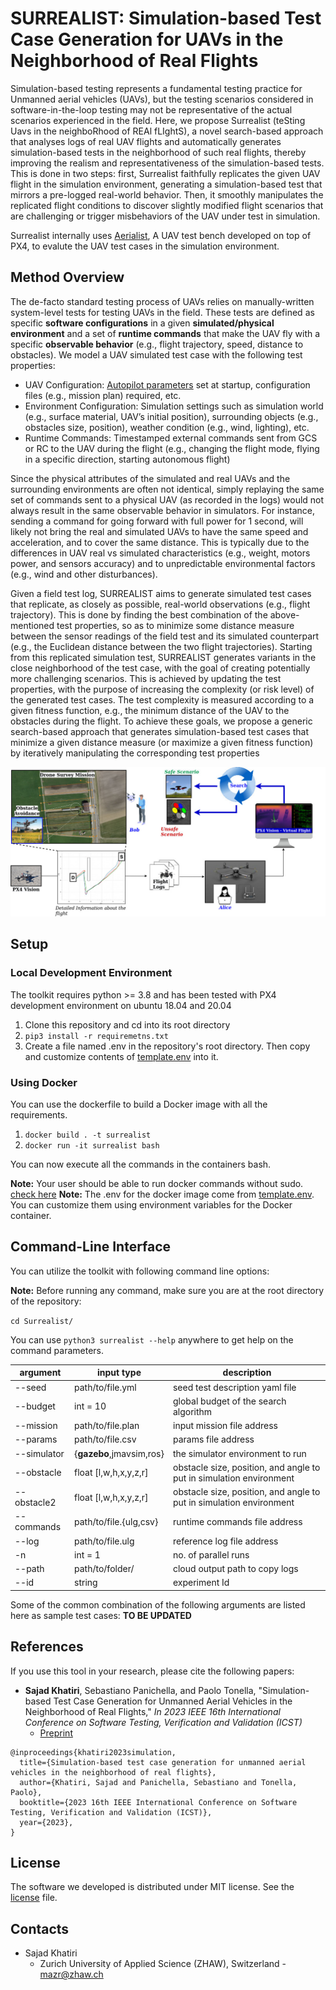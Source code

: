 # SURREALIST: Simulation-based Test Case Generation for UAVs in the Neighborhood of Real Flights

Simulation-based testing represents a fundamental testing practice for Unmanned aerial vehicles (UAVs), but the testing scenarios considered in software-in-the-loop testing may not be representative of the actual scenarios experienced in the field.
Here, we propose Surrealist (teSting Uavs in the neighboRhood of REAl fLIghtS), a novel search-based approach that analyses logs of real UAV flights and automatically generates simulation-based tests in the neighborhood of such real flights, thereby improving the realism and representativeness of the simulation-based tests.
This is done in two steps: first, Surrealist faithfully replicates the given UAV flight in the simulation environment, generating a simulation-based test that mirrors a pre-logged real-world behavior. Then, it smoothly manipulates the replicated flight conditions to discover slightly modified flight scenarios that are challenging or trigger misbehaviors of the UAV under test in simulation.

Surrealist internally uses [Aerialist](https://github.com/skhatiri/Aerialist), A UAV test bench developed on top of PX4, to evalute the UAV test cases in the simulation environment.

## Method Overview

The de-facto standard testing process of UAVs relies on manually-written system-level tests for testing UAVs in the field.
These tests are defined as specific **software configurations** in a given **simulated/physical environment** and a set of **runtime commands** that make the UAV fly with a specific **observable behavior** (e.g., flight trajectory, speed, distance to obstacles).
We model a UAV simulated test case with the following test properties:

- UAV Configuration: [Autopilot parameters](https://docs.px4.io/main/en/advanced_config/parameter_reference.html) set at startup, configuration files (e.g., mission plan) required, etc.
- Environment Configuration: Simulation settings such as simulation world (e.g., surface material, UAV’s initial position), surrounding objects (e.g., obstacles size, position), weather condition (e.g., wind, lighting), etc.
- Runtime Commands: Timestamped external commands sent from GCS or RC to the UAV during the flight (e.g., changing the flight mode, flying in a specific direction, starting autonomous flight)

Since the physical attributes of the simulated and real UAVs and the surrounding environments are often not identical, simply replaying the same set of commands sent to a physical UAV (as recorded in the logs) would not always result in the same observable behavior in simulators. For instance, sending a command for going forward with full power for 1 second, will likely not bring the real and simulated UAVs to have the same speed and acceleration, and to cover the same distance. This is typically due to the differences in UAV real vs simulated characteristics (e.g., weight, motors power, and sensors accuracy) and to unpredictable environmental factors (e.g., wind and other disturbances).

Given a field test log, SURREALIST aims to generate simulated test cases that replicate, as closely as possible, real-world observations (e.g., flight trajectory). This is done by finding the best combination of the above-mentioned test properties, so as to minimize some distance measure between the sensor readings of the field test and its simulated counterpart (e.g., the Euclidean distance between the two flight trajectories).
Starting from this replicated simulation test, SURREALIST generates variants in the close neighborhood of the test case, with the goal of creating potentially more challenging scenarios. This is achieved by updating the test properties, with the purpose of increasing the complexity (or risk level) of the generated test cases. The test complexity is measured  according to a given fitness function, e.g., the minimum distance of the UAV to the obstacles during the flight. To achieve these goals, we propose a generic search-based approach that generates simulation-based test cases that minimize a given distance measure (or maximize a given fitness function) by iteratively manipulating the corresponding test properties

![surrealist approach overview](docs/overview.jpg)

## Setup

### Local Development Environment

The toolkit requires python >= 3.8 and has been tested with PX4 development environment on ubuntu 18.04 and 20.04

1. Clone this repository and cd into its root directory
2. `pip3 install -r requiremetns.txt`
3. Create a file named .env in the repository's root directory. Then copy and customize contents of [template.env](template.env) into it.

### Using Docker

You can use the dockerfile to build a Docker image with all the requirements.

1. `docker build . -t surrealist`
2. `docker run -it surrealist bash`

You can now execute all the commands in the containers bash.

**Note:** Your user should be able to run docker commands without sudo. [check here](https://docs.docker.com/engine/install/linux-postinstall/)
**Note:** The .env for the docker image come from [template.env](template.env). You can customize them using environment variables for the Docker container.

## Command-Line Interface

You can utilize the toolkit with following command line options:

**Note:** Before running any command, make sure you are at the root directory of the repository:

`cd Surrealist/`

You can use `python3 surrealist --help` anywhere to get help on the command parameters.

|argument   | input type            | description                   |
|-----------|-----------------------|------------------------------ |
| --seed    | path/to/file.yml      | seed test description yaml file|
| --budget  | int = 10              | global budget of the search algorithm|
| --mission | path/to/file.plan     | input mission file address    |
| --params  | path/to/file.csv      | params file address           |
| --simulator| {**gazebo**,jmavsim,ros} | the simulator environment to run|
| --obstacle| float [l,w,h,x,y,z,r] | obstacle size, position, and angle to put in simulation environment|
| --obstacle2| float [l,w,h,x,y,z,r]| obstacle size, position, and angle to put in simulation environment|  
| --commands| path/to/file.{ulg,csv}| runtime commands file address |
| --log     | path/to/file.ulg      | reference log file address    |
| -n        | int = 1               | no. of parallel runs          |
| --path    | path/to/folder/       | cloud output path to copy logs|
| --id      | string                | experiment Id                 |

Some of the common combination of the following arguments are listed here as sample test cases:
**TO BE UPDATED**

## References

If you use this tool in your research, please cite the following papers:

- **Sajad Khatiri**, Sebastiano Panichella, and Paolo Tonella, "Simulation-based Test Case Generation for Unmanned Aerial Vehicles in the Neighborhood of Real Flights," *In 2023 IEEE 16th International Conference on Software Testing, Verification and Validation (ICST)*
  - [Preprint](https://skhatiri.ir/papers/surreal.pdf)

````{code-block} bibtex
@inproceedings{khatiri2023simulation,
  title={Simulation-based test case generation for unmanned aerial vehicles in the neighborhood of real flights},
  author={Khatiri, Sajad and Panichella, Sebastiano and Tonella, Paolo},
  booktitle={2023 16th IEEE International Conference on Software Testing, Verification and Validation (ICST)},
  year={2023},
}
````

## License

The software we developed is distributed under MIT license. See the [license](./LICENSE.md) file.

## Contacts

- Sajad Khatiri
  - Zurich University of Applied Science (ZHAW), Switzerland - mazr@zhaw.ch
